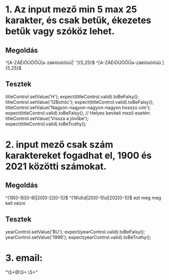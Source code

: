 # 1. Az input mező min 5 max 25 karakter, és csak betűk, ékezetes betűk vagy szóköz lehet.
## Megoldás
^[A-ZÁÉíÓÚÖŐŰ|a-záéíóúöőüű|' ']{5,25}$
^[A-ZÁÉíÓÚÖŐŰa-záéíóúöőüű ]{5,25}$

## Tesztek
titleControl.setValue('H');
expect(titleControl.valid).toBeFalsy();
titleControl.setValue('12Bohóc');
expect(titleControl.valid).toBeFalsy();
titleControl.setValue('Nagyon-nagyon-nagyon-nagyon hosszú cím');
expect(titleControl.valid).toBeFalsy();
// Helyes beviteli mező esetén:
titleControl.setValue('Vissza a jövőbe');
expect(titleControl.valid).toBeTruthy();
# 2. input mező csak szám karaktereket fogadhat el, 1900 és 2021 közötti számokat.
## Megoldás
^(19[0-9][0-9]|20[0-2][0-1])$
^(19\d\d|20[0-1]\d|202[0-1])$
ezt még meg kell nézni

## Tesztek
yearControl.setValue('BU');
expect(yearControl.valid).toBeFalsy();
yearControl.setValue('1999');
expect(yearControl.valid).toBeTruthy();
# 3. email:
"\S+@\S+\.\S+"